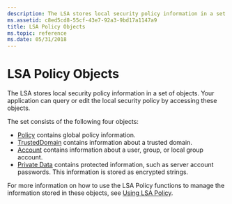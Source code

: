 ```yaml
---
description: The LSA stores local security policy information in a set of objects. Your application can query or edit the local security policy by accessing these objects.
ms.assetid: c8ed5cd8-55cf-43e7-92a3-9bd17a1147a9
title: LSA Policy Objects
ms.topic: reference
ms.date: 05/31/2018
---
```


# LSA Policy Objects

The LSA stores local security policy information in a set of objects. Your application can query or edit the local security policy by accessing these objects.

The set consists of the following four objects:

-   [Policy](policy-object.md) contains global policy information.
-   [TrustedDomain](trusteddomain-object.md) contains information about a trusted domain.
-   [Account](account-object.md) contains information about a user, group, or local group account.
-   [Private Data](private-data-object.md) contains protected information, such as server account passwords. This information is stored as encrypted strings.

For more information on how to use the LSA Policy functions to manage the information stored in these objects, see [Using LSA Policy](using-lsa-policy.md).

 

 



